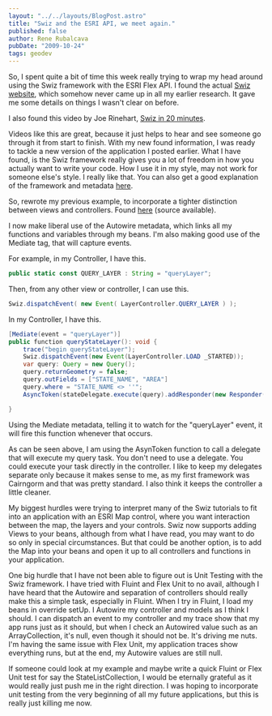 ```yaml
---
layout: "../../layouts/BlogPost.astro"
title: "Swiz and the ESRI API, we meet again."
published: false
author: Rene Rubalcava
pubDate: "2009-10-24"
tags: geodev
---
```


So, I spent quite a bit of time this week really trying to wrap my head around using the Swiz framework with the ESRI Flex API. I found the actual [Swiz website](http://swizframework.org/), which somehow never came up in all my earlier research. It gave me some details on things I wasn't clear on before.

I also found this video by Joe Rinehart, [Swiz in 20 minutes](http://www.firemoss.com/index.cfm/2009/10/21/Swiz-in-20-minutes-video--byebye-boilerplate).

Videos like this are great, because it just helps to hear and see someone go through it from start to finish. With my new found information, I was ready to tackle a new version of the application I posted earlier. What I have found, is the Swiz framework really gives you a lot of freedom in how you actually want to write your code. How I use it in my style, may not work for someone else's style. I really like that. You can also get a good explanation of the framework and metadata [here](http://swizframework.org/docs/getting-started/).

So, rewrote my previous example, to incorporate a tighter distinction between views and controllers. Found [here](https://odoe.net/thelab/flex/swizmapsimple/SwizMapSimple.html) (source available).

I now make liberal use of the Autowire metadata, which links all my functions and variables through my beans. I'm also making good use of the Mediate tag, that will capture events.

For example, in my Controller, I have this.

```js
public static const QUERY_LAYER : String = "queryLayer";
```

Then, from any other view or controller, I can use this.

```java
Swiz.dispatchEvent( new Event( LayerController.QUERY_LAYER ) );
```

In my Controller, I have this.

```java
[Mediate(event = "queryLayer")]
public function queryStateLayer(): void {
    trace("begin queryStateLayer");
    Swiz.dispatchEvent(new Event(LayerController.LOAD _STARTED));
    var query: Query = new Query();
    query.returnGeometry = false;
    query.outFields = ["STATE_NAME", "AREA"]
    query.where = "STATE_NAME <> ''";
    AsyncToken(stateDelegate.execute(query).addResponder(new Responder(state_results, state_fault)));

}
```

Using the Mediate metadata, telling it to watch for the "queryLayer" event, it will fire this function whenever that occurs.

As can be seen above, I am using the AsynToken function to call a delegate that will execute my query task. You don't need to use a delegate. You could execute your task directly in the controller. I like to keep my delegates separate only because it makes sense to me, as my first framework was Cairngorm and that was pretty standard. I also think it keeps the controller a little cleaner.

My biggest hurdles were trying to interpret many of the Swiz tutorials to fit into an application with an ESRI Map control, where you want interaction between the map, the layers and your controls. Swiz now supports adding Views to your beans, although from what I have read, you may want to do so only in special circumstances. But that could be another option, is to add the Map into your beans and open it up to all controllers and functions in your application.

One big hurdle that I have not been able to figure out is Unit Testing with the Swiz framework. I have tried with Fluint and Flex Unit to no avail, although I have heard that the Autowire and separation of controllers should really make this a simple task, especially in Fluint. When I try in Fluint, I load my beans in override setUp. I Autowire my controller and models as I think I should. I can dispatch an event to my controller and my trace show that my app runs just as it should, but when I check an Autowired value such as an ArrayCollection, it's null, even though it should not be. It's driving me nuts. I'm having the same issue with Flex Unit, my application traces show everything runs, but at the end, my Autowire values are still null.

If someone could look at my example and maybe write a quick Fluint or Flex Unit test for say the StateListCollection, I would be eternally grateful as it would really just push me in the right direction. I was hoping to incorporate unit testing from the very beginning of all my future applications, but this is really just killing me now.
